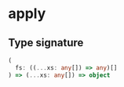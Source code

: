 # apply

## Type signature

```typescript
(
  fs: ((...xs: any[]) => any)[]
) => (...xs: any[]) => object
```
